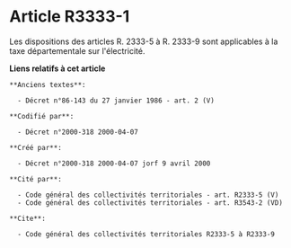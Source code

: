 # Article R3333-1

Les dispositions des articles R. 2333-5 à R. 2333-9 sont applicables à la taxe départementale sur l'électricité.

**Liens relatifs à cet article**

	**Anciens textes**:

	  - Décret n°86-143 du 27 janvier 1986 - art. 2 (V)

	**Codifié par**:

	  - Décret n°2000-318 2000-04-07

	**Créé par**:

	  - Décret n°2000-318 2000-04-07 jorf 9 avril 2000

	**Cité par**:

	  - Code général des collectivités territoriales - art. R2333-5 (V)
	  - Code général des collectivités territoriales - art. R3543-2 (VD)

	**Cite**:

	  - Code général des collectivités territoriales R2333-5 à R2333-9
